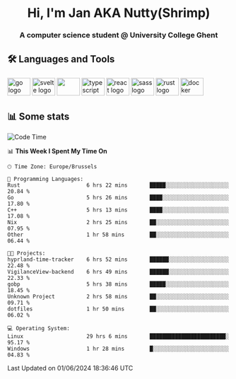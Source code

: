 <h1 align="center">Hi, I'm Jan AKA Nutty(Shrimp)</h1>
<h3 align="center">A computer science student @ University College Ghent</h3>

<h2 align="left">🛠️ Languages and Tools</h2>

###

<div align="left">
  <img src="https://cdn.jsdelivr.net/gh/devicons/devicon/icons/go/go-original.svg" height="40" width="52" alt="go logo"  />
  <img src="https://cdn.jsdelivr.net/gh/devicons/devicon@latest/icons/svelte/svelte-original.svg"  height="40" width="52" alt="svelte logo" />
  <img src="https://cdn.jsdelivr.net/gh/devicons/devicon@latest/icons/tailwindcss/tailwindcss-original.svg" height="40" width="52" />
  <img src="https://cdn.jsdelivr.net/gh/devicons/devicon/icons/typescript/typescript-original.svg" height="40" width="52" alt="typescript logo"  />
  <img src="https://cdn.jsdelivr.net/gh/devicons/devicon/icons/react/react-original.svg" height="40" width="52" alt="react logo"  />
  <img src="https://cdn.jsdelivr.net/gh/devicons/devicon/icons/sass/sass-original.svg" height="40" width="52" alt="sass logo"  />
  <img src="https://cdn.jsdelivr.net/gh/devicons/devicon@latest/icons/rust/rust-original.svg" height="40" width="52" alt="rust logo" />
  <img src="https://cdn.jsdelivr.net/gh/devicons/devicon/icons/docker/docker-original.svg" height="40" width="52" alt="docker logo"  />
</div>

<h2>📊 Some stats</h2>

<!--START_SECTION:waka-->
![Code Time](http://img.shields.io/badge/Code%20Time-4%2C586%20hrs%2021%20mins-blue)

📊 **This Week I Spent My Time On** 

```text
🕑︎ Time Zone: Europe/Brussels

💬 Programming Languages: 
Rust                     6 hrs 22 mins       █████░░░░░░░░░░░░░░░░░░░░   20.84 % 
Go                       5 hrs 26 mins       ████░░░░░░░░░░░░░░░░░░░░░   17.80 % 
C++                      5 hrs 13 mins       ████░░░░░░░░░░░░░░░░░░░░░   17.08 % 
Nix                      2 hrs 25 mins       ██░░░░░░░░░░░░░░░░░░░░░░░   07.95 % 
Other                    1 hr 58 mins        ██░░░░░░░░░░░░░░░░░░░░░░░   06.44 % 

🐱‍💻 Projects: 
hyprland-time-tracker    6 hrs 52 mins       ██████░░░░░░░░░░░░░░░░░░░   22.48 % 
VigilanceView-backend    6 hrs 49 mins       ██████░░░░░░░░░░░░░░░░░░░   22.33 % 
gobp                     5 hrs 38 mins       █████░░░░░░░░░░░░░░░░░░░░   18.45 % 
Unknown Project          2 hrs 58 mins       ██░░░░░░░░░░░░░░░░░░░░░░░   09.71 % 
dotfiles                 1 hr 50 mins        ██░░░░░░░░░░░░░░░░░░░░░░░   06.02 % 

💻 Operating System: 
Linux                    29 hrs 6 mins       ████████████████████████░   95.17 % 
Windows                  1 hr 28 mins        █░░░░░░░░░░░░░░░░░░░░░░░░   04.83 % 
```


 Last Updated on 01/06/2024 18:36:46 UTC
<!--END_SECTION:waka-->
